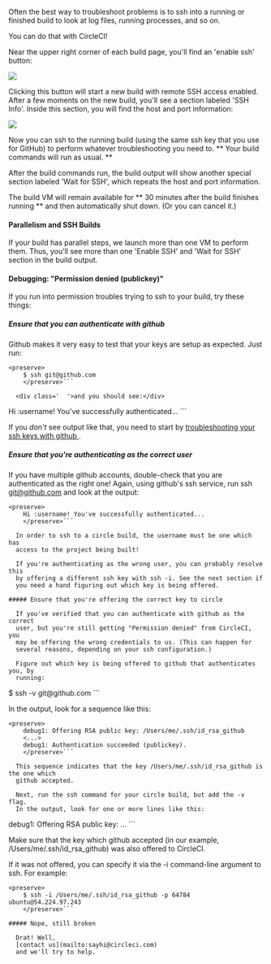   Often the best way to troubleshoot problems is to ssh into a
  running or finished build to look at log files, running processes,
  and so on.

  You can do that with CircleCI!

  Near the upper right corner of each build page, you'll find an
  'enable ssh' button:

![](asset:&#47;&#47;assets&#47;img&#47;outer&#47;docs&#47;ssh-build-button-e037e981ca5dde8b45fb757bb9819f14.png)</img>

  Clicking this button will start a new build with remote SSH
  access enabled. After a few moments on the new build, you'll
  see a section labeled 'SSH Info'. Inside this section,
  you will find the host and port information:

![](asset:&#47;&#47;assets&#47;img&#47;outer&#47;docs&#47;ssh-build-details-8690c89fc44d4c15646fa5b420e9f0b3.png)</img>

  Now you can ssh to the running build (using the same ssh key
  that you use for GitHub) to perform whatever troubleshooting
  you need to.
  **
    Your build commands will run as usual.
  **

  After the build commands run, the build output will show another
  special section labeled 'Wait for SSH', which repeats the host and
  port information.

  The build VM will remain available for
  **
    30 minutes after the build finishes running
  **
  and then automatically shut down. (Or you can cancel it.)

#### Parallelism and SSH Builds

  If your build has parallel steps, we launch more than one VM
  to perform them. Thus, you'll see more than one 'Enable SSH' and
  'Wait for SSH' section in the build output.

#### Debugging: "Permission denied (publickey)"

  If you run into permission troubles trying to ssh to your build, try
  these things:

##### Ensure that you can authenticate with github

  Github makes it very easy to test that your keys are setup as expected.
  Just run:

```
<preserve>
    $ ssh git@github.com
    </preserve>```

  <div class='  '>and you should see:</div>

```
<preserve>
    Hi :username! You've successfully authenticated...
    </preserve>```

  If you
  _don't_
  see output like that, you need to start by
    [
    troubleshooting your ssh keys with github
  ](https://help.github.com/articles/error-permission-denied-publickey).

##### Ensure that you're authenticating as the correct user

  If you have multiple github accounts, double-check that you are
  authenticated as the right one! Again, using github's ssh service,
  run ssh git@github.com and look at the output:

```
<preserve>
    Hi :username! You've successfully authenticated...
    </preserve>```

  In order to ssh to a circle build, the username must be one which has
  access to the project being built!

  If you're authenticating as the wrong user, you can probably resolve this
  by offering a different ssh key with ssh -i. See the next section if
  you need a hand figuring out which key is being offered.

##### Ensure that you're offering the correct key to circle

  If you've verified that you can authenticate with github as the correct
  user, but you're still getting "Permission denied" from CircleCI, you
  may be offering the wrong credentials to us. (This can happen for
  several reasons, depending on your ssh configuration.)

  Figure out which key is being offered to github that authenticates you, by
  running:

```
<preserve>
    $ ssh -v git@github.com
    </preserve>```

  In the output, look for a sequence like this:

```
<preserve>
    debug1: Offering RSA public key: /Users/me/.ssh/id_rsa_github
    <...>
    debug1: Authentication succeeded (publickey).
    </preserve>```

  This sequence indicates that the key /Users/me/.ssh/id_rsa_github is the one which
  github accepted.

  Next, run the ssh command for your circle build, but add the -v flag.
  In the output, look for one or more lines like this:

```
<preserve>
    debug1: Offering RSA public key: ...
    </preserve>```

  Make sure that the key which github accepted (in our
  example, /Users/me/.ssh/id_rsa_github) was also offered to CircleCI.

  If it was not offered, you can specify it via the -i command-line
  argument to ssh. For example:

```
<preserve>
    $ ssh -i /Users/me/.ssh/id_rsa_github -p 64784 ubuntu@54.224.97.243
    </preserve>```

##### Nope, still broken

  Drat! Well,
  [contact us](mailto:sayhi@circleci.com)
  and we'll try to help.
